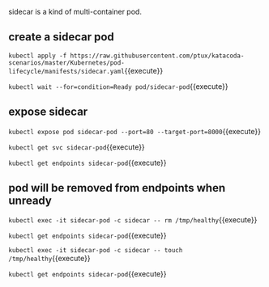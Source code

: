 sidecar is a kind of multi-container pod.

## create a sidecar pod

`kubectl apply -f https://raw.githubusercontent.com/ptux/katacoda-scenarios/master/Kubernetes/pod-lifecycle/manifests/sidecar.yaml`{{execute}}

`kubectl wait --for=condition=Ready pod/sidecar-pod`{{execute}}

## expose sidecar

`kubectl expose pod sidecar-pod --port=80 --target-port=8000`{{execute}}

`kubectl get svc sidecar-pod`{{execute}}

`kubectl get endpoints sidecar-pod`{{execute}}

## pod will be removed from endpoints when unready

`kubectl exec -it sidecar-pod -c sidecar -- rm /tmp/healthy`{{execute}}

`kubectl get endpoints sidecar-pod`{{execute}}

`kubectl exec -it sidecar-pod -c sidecar -- touch /tmp/healthy`{{execute}}

`kubectl get endpoints sidecar-pod`{{execute}}
